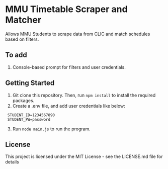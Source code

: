 # MMU Timetable Scraper and Matcher

Allows MMU Students to scrape data from CLIC and match schedules based on filters.

## To add
1. Console-based prompt for filters and user credentials.

## Getting Started
1. Git clone this repository. Then, run `npm install` to install the required packages.
2. Create a .env file, and add user credentials like below:
 ```
  STUDENT_ID=1234567890
  STUDENT_PW=password
 ```
3. Run `node main.js` to run the program.

## License

This project is licensed under the MIT License - see the LICENSE.md file for details
